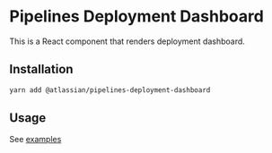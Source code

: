 # Pipelines Deployment Dashboard

This is a React component that renders deployment dashboard.

## Installation

```sh
yarn add @atlassian/pipelines-deployment-dashboard
```

## Usage

See [examples](./src/examples)
